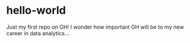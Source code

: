 # hello-world
Just my first repo on GH!
I wonder how important GH will be to my new career in data analytics...
